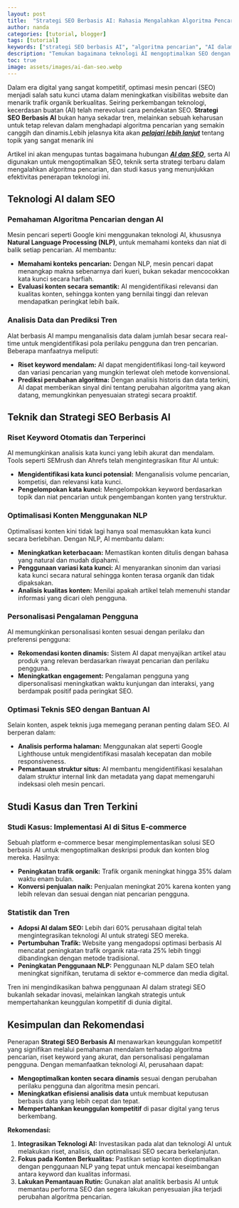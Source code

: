 ```yaml
---
layout: post
title:  "Strategi SEO Berbasis AI: Rahasia Mengalahkan Algoritma Pencarian"
author: nanda
categories: [tutorial, blogger]
tags: [tutorial]
keywords: ["strategi SEO berbasis AI", "algoritma pencarian", "AI dalam SEO", "optimasi SEO", "teknologi AI", "konten SEO", "NLP dalam SEO", "analisis data SEO"]
description: "Temukan bagaimana teknologi AI mengoptimalkan SEO dengan teknik canggih untuk mengalahkan algoritma pencarian melalui analisis mendalam dan studi kasus terkini."
toc: true
image: assets/images/ai-dan-seo.webp
---
```


Dalam era digital yang sangat kompetitif, optimasi mesin pencari (SEO) menjadi salah satu kunci utama dalam meningkatkan visibilitas website dan menarik trafik organik berkualitas. Seiring perkembangan teknologi, kecerdasan buatan (AI) telah merevolusi cara pendekatan SEO. **Strategi SEO Berbasis AI** bukan hanya sekadar tren, melainkan sebuah keharusan untuk tetap relevan dalam menghadapi algoritma pencarian yang semakin canggih dan dinamis.Lebih jelasnya kita akan ***[pelajari lebih lanjut](https://seokeren.id/)*** tentang topik yang sangat menarik ini

Artikel ini akan mengupas tuntas bagaimana hubungan ***[AI dan SEO](https://seokeren.id/informasi/ai-dan-seo-bagaimana-kecerdasan-buatan-mengubah-dunia-seo/)***, serta AI digunakan untuk mengoptimalkan SEO, teknik serta strategi terbaru dalam mengalahkan algoritma pencarian, dan studi kasus yang menunjukkan efektivitas penerapan teknologi ini.

## Teknologi AI dalam SEO

### Pemahaman Algoritma Pencarian dengan AI
Mesin pencari seperti Google kini menggunakan teknologi AI, khususnya **Natural Language Processing (NLP)**, untuk memahami konteks dan niat di balik setiap pencarian. AI membantu:
- **Memahami konteks pencarian:** Dengan NLP, mesin pencari dapat menangkap makna sebenarnya dari kueri, bukan sekadar mencocokkan kata kunci secara harfiah.
- **Evaluasi konten secara semantik:** AI mengidentifikasi relevansi dan kualitas konten, sehingga konten yang bernilai tinggi dan relevan mendapatkan peringkat lebih baik.

### Analisis Data dan Prediksi Tren
Alat berbasis AI mampu menganalisis data dalam jumlah besar secara real-time untuk mengidentifikasi pola perilaku pengguna dan tren pencarian. Beberapa manfaatnya meliputi:
- **Riset keyword mendalam:** AI dapat mengidentifikasi long-tail keyword dan variasi pencarian yang mungkin terlewat oleh metode konvensional.
- **Prediksi perubahan algoritma:** Dengan analisis historis dan data terkini, AI dapat memberikan sinyal dini tentang perubahan algoritma yang akan datang, memungkinkan penyesuaian strategi secara proaktif.

## Teknik dan Strategi SEO Berbasis AI

### Riset Keyword Otomatis dan Terperinci
AI memungkinkan analisis kata kunci yang lebih akurat dan mendalam. Tools seperti SEMrush dan Ahrefs telah mengintegrasikan fitur AI untuk:
- **Mengidentifikasi kata kunci potensial:** Menganalisis volume pencarian, kompetisi, dan relevansi kata kunci.
- **Pengelompokan kata kunci:** Mengelompokkan keyword berdasarkan topik dan niat pencarian untuk pengembangan konten yang terstruktur.

### Optimalisasi Konten Menggunakan NLP
Optimalisasi konten kini tidak lagi hanya soal memasukkan kata kunci secara berlebihan. Dengan NLP, AI membantu dalam:
- **Meningkatkan keterbacaan:** Memastikan konten ditulis dengan bahasa yang natural dan mudah dipahami.
- **Penggunaan variasi kata kunci:** AI menyarankan sinonim dan variasi kata kunci secara natural sehingga konten terasa organik dan tidak dipaksakan.
- **Analisis kualitas konten:** Menilai apakah artikel telah memenuhi standar informasi yang dicari oleh pengguna.

### Personalisasi Pengalaman Pengguna
AI memungkinkan personalisasi konten sesuai dengan perilaku dan preferensi pengguna:
- **Rekomendasi konten dinamis:** Sistem AI dapat menyajikan artikel atau produk yang relevan berdasarkan riwayat pencarian dan perilaku pengguna.
- **Meningkatkan engagement:** Pengalaman pengguna yang dipersonalisasi meningkatkan waktu kunjungan dan interaksi, yang berdampak positif pada peringkat SEO.

### Optimasi Teknis SEO dengan Bantuan AI
Selain konten, aspek teknis juga memegang peranan penting dalam SEO. AI berperan dalam:
- **Analisis performa halaman:** Menggunakan alat seperti Google Lighthouse untuk mengidentifikasi masalah kecepatan dan mobile responsiveness.
- **Pemantauan struktur situs:** AI membantu mengidentifikasi kesalahan dalam struktur internal link dan metadata yang dapat memengaruhi indeksasi oleh mesin pencari.

## Studi Kasus dan Tren Terkini

### Studi Kasus: Implementasi AI di Situs E-commerce
Sebuah platform e-commerce besar mengimplementasikan solusi SEO berbasis AI untuk mengoptimalkan deskripsi produk dan konten blog mereka. Hasilnya:
- **Peningkatan trafik organik:** Trafik organik meningkat hingga 35% dalam waktu enam bulan.
- **Konversi penjualan naik:** Penjualan meningkat 20% karena konten yang lebih relevan dan sesuai dengan niat pencarian pengguna.

### Statistik dan Tren
- **Adopsi AI dalam SEO:** Lebih dari 60% perusahaan digital telah mengintegrasikan teknologi AI untuk strategi SEO mereka.
- **Pertumbuhan Trafik:** Website yang mengadopsi optimasi berbasis AI mencatat peningkatan trafik organik rata-rata 25% lebih tinggi dibandingkan dengan metode tradisional.
- **Peningkatan Penggunaan NLP:** Penggunaan NLP dalam SEO telah meningkat signifikan, terutama di sektor e-commerce dan media digital.

Tren ini mengindikasikan bahwa penggunaan AI dalam strategi SEO bukanlah sekadar inovasi, melainkan langkah strategis untuk mempertahankan keunggulan kompetitif di dunia digital.

## Kesimpulan dan Rekomendasi

Penerapan **Strategi SEO Berbasis AI** menawarkan keunggulan kompetitif yang signifikan melalui pemahaman mendalam terhadap algoritma pencarian, riset keyword yang akurat, dan personalisasi pengalaman pengguna. Dengan memanfaatkan teknologi AI, perusahaan dapat:
- **Mengoptimalkan konten secara dinamis** sesuai dengan perubahan perilaku pengguna dan algoritma mesin pencari.
- **Meningkatkan efisiensi analisis data** untuk membuat keputusan berbasis data yang lebih cepat dan tepat.
- **Mempertahankan keunggulan kompetitif** di pasar digital yang terus berkembang.

**Rekomendasi:**  
1. **Integrasikan Teknologi AI:** Investasikan pada alat dan teknologi AI untuk melakukan riset, analisis, dan optimalisasi SEO secara berkelanjutan.  
2. **Fokus pada Konten Berkualitas:** Pastikan setiap konten dioptimalkan dengan penggunaan NLP yang tepat untuk mencapai keseimbangan antara keyword dan kualitas informasi.  
3. **Lakukan Pemantauan Rutin:** Gunakan alat analitik berbasis AI untuk memantau performa SEO dan segera lakukan penyesuaian jika terjadi perubahan algoritma pencarian.

